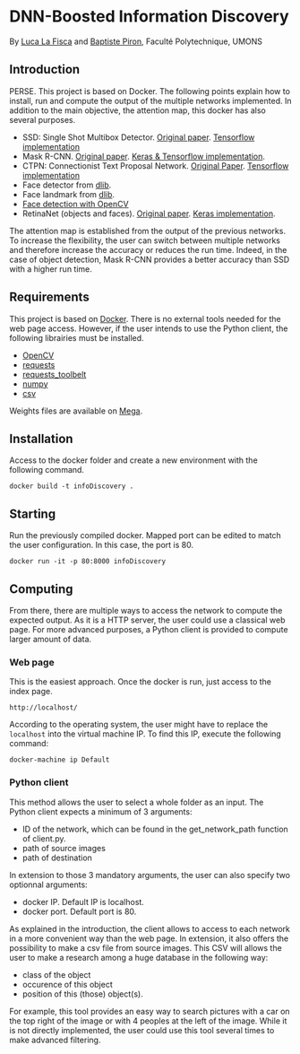 # DNN-Boosted Information Discovery
By [Luca La Fisca](https://www.linkedin.com/in/luca-la-fisca-28554415a/) and [Baptiste Piron](https://www.linkedin.com/in/baptiste-piron-204880120/), Faculté Polytechnique, UMONS

## Introduction
PERSE. This project is based on Docker. The following points explain how to install, run and compute the output of the multiple networks implemented. In addition to the main objective, the attention map, this docker has also several purposes.

- SSD: Single Shot Multibox Detector.  [Original paper](https://arxiv.org/abs/1512.02325).  [Tensorflow implementation](https://github.com/balancap/SSD-Tensorflow)
- Mask R-CNN. [Original paper](https://arxiv.org/abs/1703.06870). [Keras & Tensorflow implementation](https://github.com/matterport/Mask_RCNN).
- CTPN: Connectionist Text Proposal Network. [Original Paper](https://arxiv.org/abs/1609.03605). [Tensorflow implementation](https://github.com/eragonruan/text-detection-ctpn)
- Face detector from [dlib](http://dlib.net/face_detector.py.html).
- Face landmark from [dlib](http://dlib.net/face_landmark_detection.py.html).
- [Face detection with OpenCV](https://www.pyimagesearch.com/2018/02/26/face-detection-with-opencv-and-deep-learning/)
- RetinaNet (objects and faces). [Original paper](https://arxiv.org/abs/1708.02002). [Keras implementation](https://github.com/fizyr/keras-retinanet). 

The attention map is established from the output of the previous networks. To increase the flexibility, the user can switch between multiple networks and therefore increase the accuracy or reduces the run time. Indeed, in the case of object detection, Mask R-CNN provides a better accuracy than SSD with a higher run time.

## Requirements
This project is based on [Docker](https://www.docker.com/). There is no external tools needed for the web page access. However, if the user intends to use the Python client, the following librairies must be installed.

- [OpenCV](https://opencv.org/)
- [requests](http://docs.python-requests.org/en/master/)
- [requests_toolbelt](https://github.com/requests/toolbelt)
- [numpy](http://www.numpy.org/)
- [csv](https://docs.python.org/2/library/csv.html)

Weights files are available on [Mega](https://mega.nz/#F!qhIwjZiC!Om_7-VE1Nk6ZmgeSYnB74w). 

## Installation
Access to the docker folder and create a new environment with the following command.
```Shell
docker build -t infoDiscovery .
```

## Starting
Run the previously compiled docker. Mapped port can be edited to match the user configuration. In this case, the port is 80.
```Shell
docker run -it -p 80:8000 infoDiscovery
```

## Computing

From there, there are multiple ways to access the network to compute the expected output. As it is a HTTP server, the user could use a classical web page. For more advanced purposes, a Python client is provided to compute larger amount of data.

### Web page
This is the easiest approach. Once the docker is run, just access to the index page.
```Shell
http://localhost/
```
According to the operating system, the user might have to replace the `localhost` into the virtual machine IP. To find this IP, execute the following command:
```Shell
docker-machine ip Default 
```

### Python client
This method allows the user to select a whole folder as an input. The Python client expects a minimum of 3 arguments:

- ID of the network, which can be found in the get_network_path function of client.py.
- path of source images
- path of destination

In extension to those 3 mandatory arguments, the user can also specify two optionnal arguments:

- docker IP. Default IP is localhost.
- docker port. Default port is 80.

As explained in the introduction, the client allows to access to each network in a more convenient way than the web page. In extension, it also offers the possibility to make a csv file from source images. This CSV will allows the user to make a research among a huge database in the following way:

- class of the object
- occurence of this object
- position of this (those) object(s).

For example, this tool provides an easy way to search pictures with a car on the top right of the image or with 4 peoples at the left of the image. While it is not directly implemented, the user could use this tool several times to make advanced filtering. 

